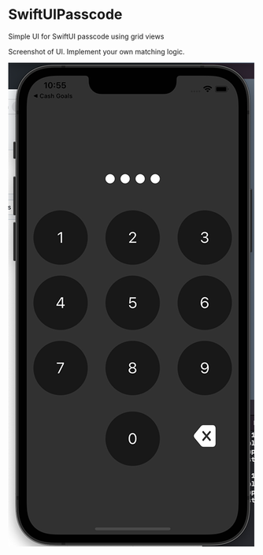 # SwiftUIPasscode

Simple UI for SwiftUI passcode using grid views

Screenshot of UI. Implement your own matching logic.

<img src="screenshot.png" width="500">
